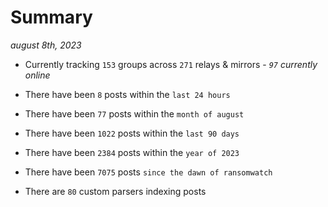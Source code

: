 
# Summary
_august 8th, 2023_

- Currently tracking `153` groups across `271` relays & mirrors - _`97` currently online_

- There have been `8` posts within the `last 24 hours`

- There have been `77` posts within the `month of august`

- There have been `1022` posts within the `last 90 days`

- There have been `2384` posts within the `year of 2023`

- There have been `7075` posts `since the dawn of ransomwatch`

- There are `80` custom parsers indexing posts
